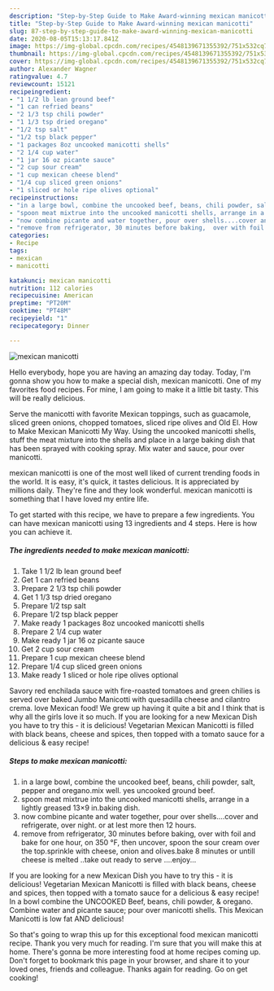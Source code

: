 ```yaml
---
description: "Step-by-Step Guide to Make Award-winning mexican manicotti"
title: "Step-by-Step Guide to Make Award-winning mexican manicotti"
slug: 87-step-by-step-guide-to-make-award-winning-mexican-manicotti
date: 2020-08-05T15:13:17.841Z
image: https://img-global.cpcdn.com/recipes/4548139671355392/751x532cq70/mexican-manicotti-recipe-main-photo.jpg
thumbnail: https://img-global.cpcdn.com/recipes/4548139671355392/751x532cq70/mexican-manicotti-recipe-main-photo.jpg
cover: https://img-global.cpcdn.com/recipes/4548139671355392/751x532cq70/mexican-manicotti-recipe-main-photo.jpg
author: Alexander Wagner
ratingvalue: 4.7
reviewcount: 15121
recipeingredient:
- "1 1/2 lb lean ground beef"
- "1 can refried beans"
- "2 1/3 tsp chili powder"
- "1 1/3 tsp dried oregano"
- "1/2 tsp salt"
- "1/2 tsp black pepper"
- "1 packages 8oz uncooked manicotti shells"
- "2 1/4 cup water"
- "1 jar 16 oz picante sauce"
- "2 cup sour cream"
- "1 cup mexican cheese blend"
- "1/4 cup sliced green onions"
- "1 sliced or hole ripe olives optional"
recipeinstructions:
- "in a large bowl, combine the uncooked beef, beans, chili powder, salt,  pepper and oregano.mix well. yes uncooked ground beef."
- "spoon meat mixtrue into the uncooked manicotti shells, arrange in a lightly greased 13×9 in.baking dish."
- "now combine picante and water together, pour over shells....cover and refrigerate, over night. or at lest more then 12 hours."
- "remove from refrigerator, 30 minutes before baking,  over with foil and bake for one hour, on 350 °F, then uncover, spoon the sour cream over the top.sprinkle with cheese, onion and olives.bake 8 minutes or untill cheese is melted ..take out ready to serve ....enjoy..."
categories:
- Recipe
tags:
- mexican
- manicotti

katakunci: mexican manicotti 
nutrition: 112 calories
recipecuisine: American
preptime: "PT20M"
cooktime: "PT48M"
recipeyield: "1"
recipecategory: Dinner

---
```



![mexican manicotti](https://img-global.cpcdn.com/recipes/4548139671355392/751x532cq70/mexican-manicotti-recipe-main-photo.jpg)

Hello everybody, hope you are having an amazing day today. Today, I'm gonna show you how to make a special dish, mexican manicotti. One of my favorites food recipes. For mine, I am going to make it a little bit tasty. This will be really delicious.

Serve the manicotti with favorite Mexican toppings, such as guacamole, sliced green onions, chopped tomatoes, sliced ripe olives and Old El. How to Make Mexican Manicotti My Way. Using the uncooked manicotti shells, stuff the meat mixture into the shells and place in a large baking dish that has been sprayed with cooking spray. Mix water and sauce, pour over manicotti.

mexican manicotti is one of the most well liked of current trending foods in the world. It is easy, it's quick, it tastes delicious. It is appreciated by millions daily. They're fine and they look wonderful. mexican manicotti is something that I have loved my entire life.


To get started with this recipe, we have to prepare a few ingredients. You can have mexican manicotti using 13 ingredients and 4 steps. Here is how you can achieve it.

<!--inarticleads1-->

##### The ingredients needed to make mexican manicotti:

1. Take 1 1/2 lb lean ground beef
1. Get 1 can refried beans
1. Prepare 2 1/3 tsp chili powder
1. Get 1 1/3 tsp dried oregano
1. Prepare 1/2 tsp salt
1. Prepare 1/2 tsp black pepper
1. Make ready 1 packages 8oz uncooked manicotti shells
1. Prepare 2 1/4 cup water
1. Make ready 1 jar 16 oz picante sauce
1. Get 2 cup sour cream
1. Prepare 1 cup mexican cheese blend
1. Prepare 1/4 cup sliced green onions
1. Make ready 1 sliced or hole ripe olives optional


Savory red enchilada sauce with fire-roasted tomatoes and green chilies is served over baked Jumbo Manicotti with quesadilla cheese and cilantro crema. love Mexican food! We grew up having it quite a bit and I think that is why all the girls love it so much. If you are looking for a new Mexican Dish you have to try this - it is delicious! Vegetarian Mexican Manicotti is filled with black beans, cheese and spices, then topped with a tomato sauce for a delicious &amp; easy recipe! 

<!--inarticleads2-->

##### Steps to make mexican manicotti:

1. in a large bowl, combine the uncooked beef, beans, chili powder, salt,  pepper and oregano.mix well. yes uncooked ground beef.
1. spoon meat mixtrue into the uncooked manicotti shells, arrange in a lightly greased 13×9 in.baking dish.
1. now combine picante and water together, pour over shells....cover and refrigerate, over night. or at lest more then 12 hours.
1. remove from refrigerator, 30 minutes before baking,  over with foil and bake for one hour, on 350 °F, then uncover, spoon the sour cream over the top.sprinkle with cheese, onion and olives.bake 8 minutes or untill cheese is melted ..take out ready to serve ....enjoy...


If you are looking for a new Mexican Dish you have to try this - it is delicious! Vegetarian Mexican Manicotti is filled with black beans, cheese and spices, then topped with a tomato sauce for a delicious &amp; easy recipe! In a bowl combine the UNCOOKED Beef, beans, chili powder, &amp; oregano. Combine water and picante sauce; pour over manicotti shells. This Mexican Manicotti is low fat AND delicious! 

So that's going to wrap this up for this exceptional food mexican manicotti recipe. Thank you very much for reading. I'm sure that you will make this at home. There's gonna be more interesting food at home recipes coming up. Don't forget to bookmark this page in your browser, and share it to your loved ones, friends and colleague. Thanks again for reading. Go on get cooking!
